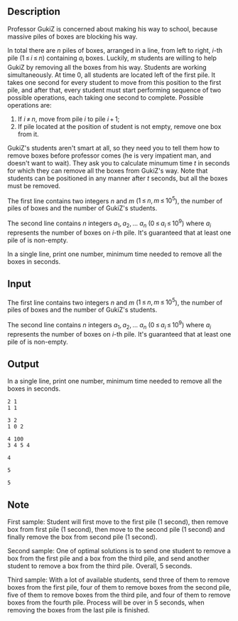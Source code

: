 ## Description

<div><p>Professor GukiZ is concerned about making his way to school, because massive piles of boxes are blocking his way. </p><p>In total there are <span class="tex-span"><i>n</i></span> piles of boxes, arranged in a line, from left to right, <span class="tex-span"><i>i</i></span>-th pile (<span class="tex-span">1 ≤ <i>i</i> ≤ <i>n</i></span>) containing <span class="tex-span"><i>a</i><sub class="lower-index"><i>i</i></sub></span> boxes. Luckily, <span class="tex-span"><i>m</i></span> students are willing to help GukiZ by removing all the boxes from his way. Students are working simultaneously. At time <span class="tex-span">0</span>, all students are located left of the first pile. It takes one second for every student to move from this position to the first pile, and after that, every student must start performing sequence of two possible operations, each taking one second to complete. Possible operations are:</p><ol><li> If <span class="tex-span"><i>i</i> ≠ <i>n</i></span>, move from pile <span class="tex-span"><i>i</i></span> to pile <span class="tex-span"><i>i</i> + 1</span>;</li><li> If pile located at the position of student is not empty, remove one box from it.</li></ol><p>GukiZ's students aren't smart at all, so they need you to tell them how to remove boxes before professor comes (he is very impatient man, and doesn't want to wait). They ask you to calculate minumum time <span class="tex-span"><i>t</i></span> in seconds for which they can remove all the boxes from GukiZ's way. Note that students can be positioned in any manner after <span class="tex-span"><i>t</i></span> seconds, but all the boxes must be removed.</p></div><div class="input-specification"><p>The first line contains two integers <span class="tex-span"><i>n</i></span> and <span class="tex-span"><i>m</i></span> (<span class="tex-span">1 ≤ <i>n</i>, <i>m</i> ≤ 10<sup class="upper-index">5</sup></span>), the number of piles of boxes and the number of GukiZ's students. </p><p>The second line contains <span class="tex-span"><i>n</i></span> integers <span class="tex-span"><i>a</i><sub class="lower-index">1</sub>, <i>a</i><sub class="lower-index">2</sub>, ... <i>a</i><sub class="lower-index"><i>n</i></sub></span> (<span class="tex-span">0 ≤ <i>a</i><sub class="lower-index"><i>i</i></sub> ≤ 10<sup class="upper-index">9</sup></span>) where <span class="tex-span"><i>a</i><sub class="lower-index"><i>i</i></sub></span> represents the number of boxes on <span class="tex-span"><i>i</i></span>-th pile. It's guaranteed that at least one pile of is non-empty.</p></div><div class="output-specification"><p>In a single line, print one number, minimum time needed to remove all the boxes in seconds.</p></div>

## Input

<p>The first line contains two integers <span class="tex-span"><i>n</i></span> and <span class="tex-span"><i>m</i></span> (<span class="tex-span">1 ≤ <i>n</i>, <i>m</i> ≤ 10<sup class="upper-index">5</sup></span>), the number of piles of boxes and the number of GukiZ's students. </p><p>The second line contains <span class="tex-span"><i>n</i></span> integers <span class="tex-span"><i>a</i><sub class="lower-index">1</sub>, <i>a</i><sub class="lower-index">2</sub>, ... <i>a</i><sub class="lower-index"><i>n</i></sub></span> (<span class="tex-span">0 ≤ <i>a</i><sub class="lower-index"><i>i</i></sub> ≤ 10<sup class="upper-index">9</sup></span>) where <span class="tex-span"><i>a</i><sub class="lower-index"><i>i</i></sub></span> represents the number of boxes on <span class="tex-span"><i>i</i></span>-th pile. It's guaranteed that at least one pile of is non-empty.</p>

## Output

<p>In a single line, print one number, minimum time needed to remove all the boxes in seconds.</p>





```input1
2 1
1 1

```




```input2
3 2
1 0 2

```




```input3
4 100
3 4 5 4

```




```output1
4

```




```output2
5

```




```output3
5

```



## Note

<p>First sample: Student will first move to the first pile (<span class="tex-span">1</span> second), then remove box from first pile (<span class="tex-span">1</span> second), then move to the second pile (<span class="tex-span">1</span> second) and finally remove the box from second pile (<span class="tex-span">1</span> second).</p><p>Second sample: One of optimal solutions is to send one student to remove a box from the first pile and a box from the third pile, and send another student to remove a box from the third pile. Overall, <span class="tex-span">5</span> seconds.</p><p>Third sample: With a lot of available students, send three of them to remove boxes from the first pile, four of them to remove boxes from the second pile, five of them to remove boxes from the third pile, and four of them to remove boxes from the fourth pile. Process will be over in <span class="tex-span">5</span> seconds, when removing the boxes from the last pile is finished.</p>
